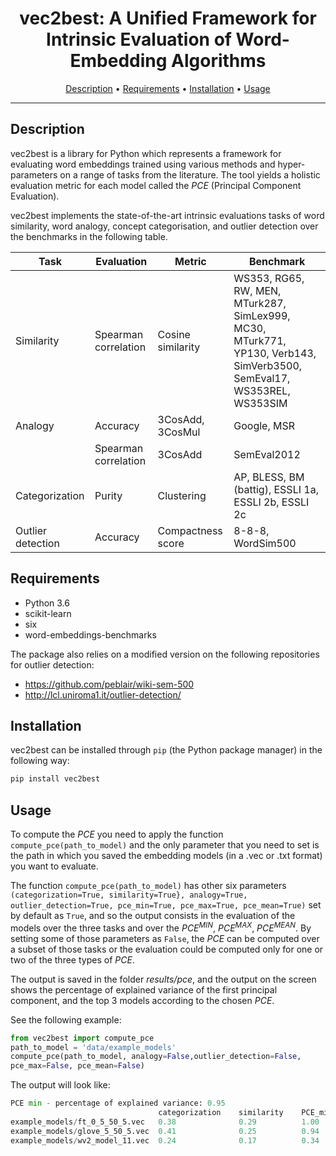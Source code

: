 <!-- <h1 align="center">
<img src="https://gitlab.com/anna.giabelli/TaxoSS/-/blob/master/img/logo.svg" alt="TaxoSS" width="400">
</h1> -->
<h1 align="center">vec2best: A Unified Framework for Intrinsic Evaluation of Word-Embedding Algorithms</h1>

<p align="center">
  <a href="#description">Description</a> •
  <a href="#requirements">Requirements</a> •
  <a href="#installation">Installation</a> •
  <a href="#usage">Usage</a>

</p>

---

## Description

vec2best is a library for Python which represents a framework for evaluating word embeddings trained using various methods and hyper-parameters on a range of tasks from the literature. The tool yields a holistic evaluation metric for each model called the $PCE$ (Principal Component Evaluation).

vec2best implements the state-of-the-art intrinsic evaluations tasks of word similarity, word analogy, concept categorisation, and outlier detection over the benchmarks in the following table.

| Task              | Evaluation           | Metric            | Benchmark   |
|-------------------|----------------------|-------------------|-------------|
| Similarity        | Spearman correlation | Cosine similarity | WS353, RG65, RW, MEN, MTurk287, SimLex999, MC30, MTurk771, YP130, Verb143, SimVerb3500, SemEval17, WS353REL, WS353SIM    |
| Analogy           | Accuracy             | 3CosAdd, 3CosMul           | Google, MSR         |
|                   | Spearman correlation | 3CosAdd           | SemEval2012 |
| Categorization    | Purity               | Clustering        | AP, BLESS, BM (battig), ESSLI 1a, ESSLI 2b, ESSLI 2c    |
| Outlier detection | Accuracy             | Compactness score | 8-8-8, WordSim500  |


## Requirements

- Python 3.6
- scikit-learn
- six
- word-embeddings-benchmarks

The package also relies on a modified version on the following repositories for outlier detection:
- https://github.com/peblair/wiki-sem-500
- http://lcl.uniroma1.it/outlier-detection/

## Installation

vec2best can be installed through `pip` (the Python package manager) in the following way:

```bash
pip install vec2best
```

## Usage

To compute the $PCE$ you need to apply the function `compute_pce(path_to_model)` and the only parameter that you need to set is the path in which you saved the embedding models (in a .vec or .txt format) you want to evaluate.

The function `compute_pce(path_to_model)` has other six parameters `(categorization=True, similarity=True}, analogy=True, outlier_detection=True, pce_min=True, pce_max=True, pce_mean=True)`  set by default as `True`, and so the output consists in the evaluation of the models over the three tasks and over the $PCE^{MIN}$, $PCE^{MAX}$, $PCE^{MEAN}$. By setting some of those parameters as `False`, the $PCE$ can be computed over a subset of those tasks or the evaluation could be computed only for one or two of the three types of $PCE$.

The output is saved in the folder _results/pce_, and the output on the screen shows the percentage of explained variance of the first principal component, and the top 3 models according to the chosen $PCE$. 

See the following example:

```python
from vec2best import compute_pce
path_to_model = 'data/example_models' 
compute_pce(path_to_model, analogy=False,outlier_detection=False, 
pce_max=False, pce_mean=False)
```

The output will look like:

```python
PCE min - percentage of explained variance: 0.95
                                 categorization    similarity    PCE_min
example_models/ft_0_5_50_5.vec   0.38              0.29          1.00
example_models/glove_5_50_5.vec  0.41              0.25          0.94
example_models/wv2_model_11.vec  0.24              0.17          0.34
```